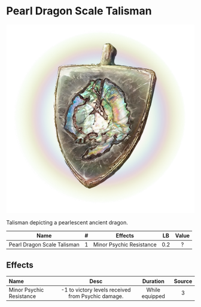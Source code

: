 # Pearl Dragon Scale Talisman

![Copyrighted Image](PearlDragonScaleTalisman.png)



Talisman depicting a pearlescent ancient dragon.



|            Name            | # |          Effects          | LB | Value |
| :-------------------------: | :-: | :----------------------: | :-: | :---: |
| Pearl Dragon Scale Talisman | 1 | Minor Psychic Resistance | 0.2 |   ?   |

## Effects

| Name                     |                       Desc                       |    Duration    | Source |
| :----------------------- | :------------------------------------------------: | :------------: | :-----------: |
| Minor Psychic Resistance | -1 to victory levels received from Psychic damage. | While equipped |       3       |
